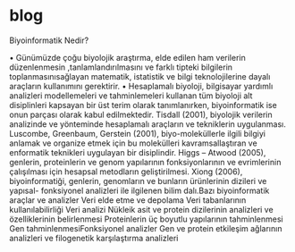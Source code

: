 # blog


Biyoinformatik Nedir?




• Günümüzde çoğu biyolojik araştırma, elde edilen ham verilerin düzenlenmesin ,tanlamlandırılmasını ve farklı tipteki bilgilerin toplanmasınısağlayan matematik, istatistik ve bilgi teknolojilerine dayalı araçların kullanımını gerektirir.
• Hesaplamalı biyoloji, bilgisayar yardımlı analizleri modellemeleri ve tahminlemeleri kullanan tüm biyoloji alt disiplinleri kapsayan bir üst terim olarak tanımlanırken, biyoinformatik ise onun parçası olarak kabul edilmektedir.
Tisdall (2001), biyolojik verilerin analizinde ve yönteminde hesaplamalı araçların ve tekniklerin
uygulanması.
Luscombe, Greenbaum, Gerstein (2001), biyo-moleküllerle ilgili bilgiyi anlamak ve organize
etmek için bu molekülleri kavramsallaştıran ve enformatik teknikleri uygulayan bir disiplindir.
Higgs – Atwood (2005), genlerin, proteinlerin ve genom yapılarının fonksiyonlarının ve evrimlerinin çalışılması için hesapsal metodların geliştirilmesi.
Xiong (2006), biyoinformatiği, genlerin, genomların ve bunların ürünlerinin dizileri ve yapısal-
fonksiyonel analizleri ile ilgilenen bilim dalı.Bazı biyoinformatik araçlar ve analizler Veri elde etme ve depolama Veri tabanlarının kullanılabilirliği Veri analizi Nükleik asit ve protein dizilerinin analizleri ve özelliklerinin belirlenmesi Proteinlerin üç boyutlu yapılarının tahminlenmesi Gen tahminlenmesiFonksiyonel analizler Gen ve protein etkileşim ağlarının analizleri ve filogenetik karşılaştırma analizleri
